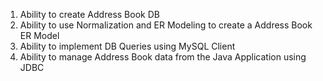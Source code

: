 1. Ability to create Address Book DB
2. Ability to use Normalization and ER Modeling to create a Address Book ER Model
3. Ability to implement DB Queries using MySQL Client
4. Ability to manage Address Book data from the Java Application using JDBC